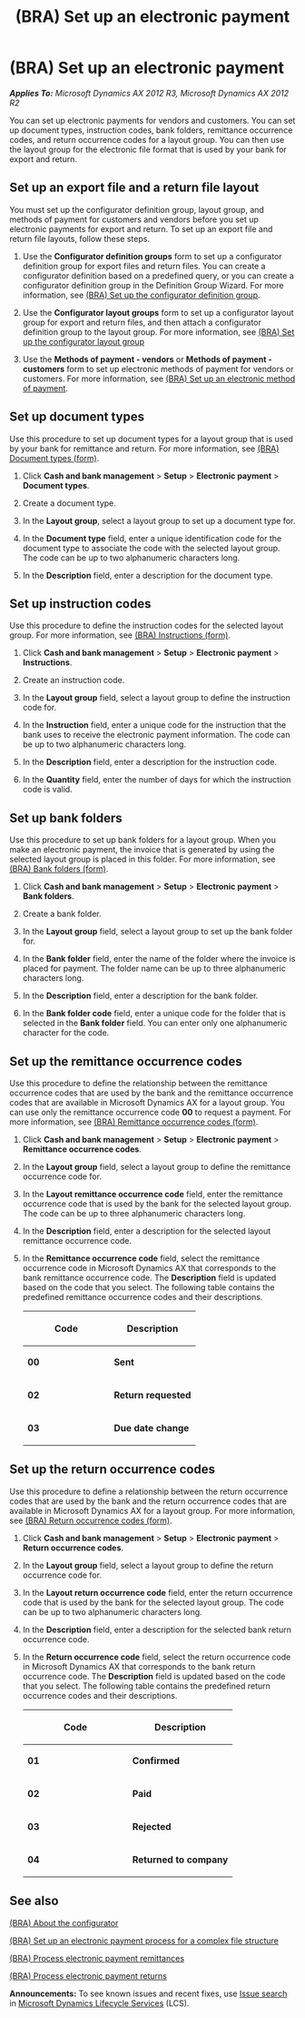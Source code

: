 ﻿---
title: (BRA) Set up an electronic payment
TOCTitle: (BRA) Set up an electronic payment
ms:assetid: c2810a11-a6c5-4906-a93a-4eda0ef3cab4
ms:mtpsurl: https://technet.microsoft.com/en-us/library/JJ730977(v=AX.60)
ms:contentKeyID: 49675207
ms.date: 04/18/2014
mtps_version: v=AX.60
f1_keywords:
- Set up bank folders
- Set up document types
- Set up instruction codes
- Set up the remittance occurrence codes
- Set up the return occurrence codes
---

# (BRA) Set up an electronic payment 


_**Applies To:** Microsoft Dynamics AX 2012 R3, Microsoft Dynamics AX 2012 R2_

You can set up electronic payments for vendors and customers. You can set up document types, instruction codes, bank folders, remittance occurrence codes, and return occurrence codes for a layout group. You can then use the layout group for the electronic file format that is used by your bank for export and return.

## Set up an export file and a return file layout

You must set up the configurator definition group, layout group, and methods of payment for customers and vendors before you set up electronic payments for export and return. To set up an export file and return file layouts, follow these steps.

1.  Use the **Configurator definition groups** form to set up a configurator definition group for export files and return files. You can create a configurator definition based on a predefined query, or you can create a configurator definition group in the Definition Group Wizard. For more information, see [(BRA) Set up the configurator definition group](bra-set-up-the-configurator-definition-group.md).

2.  Use the **Configurator layout groups** form to set up a configurator layout group for export and return files, and then attach a configurator definition group to the layout group. For more information, see [(BRA) Set up the configurator layout group](bra-set-up-the-configurator-layout-group.md)

3.  Use the **Methods of payment - vendors** or **Methods of payment - customers** form to set up electronic methods of payment for vendors or customers. For more information, see [(BRA) Set up an electronic method of payment](bra-set-up-an-electronic-method-of-payment.md).

## Set up document types

Use this procedure to set up document types for a layout group that is used by your bank for remittance and return. For more information, see [(BRA) Document types (form)](https://technet.microsoft.com/en-us/library/jj730975\(v=ax.60\)).

1.  Click **Cash and bank management** \> **Setup** \> **Electronic payment** \> **Document types**.

2.  Create a document type.

3.  In the **Layout group**, select a layout group to set up a document type for.

4.  In the **Document type** field, enter a unique identification code for the document type to associate the code with the selected layout group. The code can be up to two alphanumeric characters long.

5.  In the **Description** field, enter a description for the document type.

## Set up instruction codes

Use this procedure to define the instruction codes for the selected layout group. For more information, see [(BRA) Instructions (form)](https://technet.microsoft.com/en-us/library/jj730971\(v=ax.60\)).

1.  Click **Cash and bank management** \> **Setup** \> **Electronic payment** \> **Instructions**.

2.  Create an instruction code.

3.  In the **Layout group** field, select a layout group to define the instruction code for.

4.  In the **Instruction** field, enter a unique code for the instruction that the bank uses to receive the electronic payment information. The code can be up to two alphanumeric characters long.

5.  In the **Description** field, enter a description for the instruction code.

6.  In the **Quantity** field, enter the number of days for which the instruction code is valid.

## Set up bank folders

Use this procedure to set up bank folders for a layout group. When you make an electronic payment, the invoice that is generated by using the selected layout group is placed in this folder. For more information, see [(BRA) Bank folders (form)](https://technet.microsoft.com/en-us/library/jj730969\(v=ax.60\)).

1.  Click **Cash and bank management** \> **Setup** \> **Electronic payment** \> **Bank folders**.

2.  Create a bank folder.

3.  In the **Layout group** field, select a layout group to set up the bank folder for.

4.  In the **Bank folder** field, enter the name of the folder where the invoice is placed for payment. The folder name can be up to three alphanumeric characters long.

5.  In the **Description** field, enter a description for the bank folder.

6.  In the **Bank folder code** field, enter a unique code for the folder that is selected in the **Bank folder** field. You can enter only one alphanumeric character for the code.

## Set up the remittance occurrence codes

Use this procedure to define the relationship between the remittance occurrence codes that are used by the bank and the remittance occurrence codes that are available in Microsoft Dynamics AX for a layout group. You can use only the remittance occurrence code **00** to request a payment. For more information, see [(BRA) Remittance occurrence codes (form)](https://technet.microsoft.com/en-us/library/jj730970\(v=ax.60\)).

1.  Click **Cash and bank management** \> **Setup** \> **Electronic payment** \> **Remittance occurrence codes**.

2.  In the **Layout group** field, select a layout group to define the remittance occurrence code for.

3.  In the **Layout remittance occurrence code** field, enter the remittance occurrence code that is used by the bank for the selected layout group. The code can be up to three alphanumeric characters long.

4.  In the **Description** field, enter a description for the selected layout remittance occurrence code.

5.  In the **Remittance occurrence code** field, select the remittance occurrence code in Microsoft Dynamics AX that corresponds to the bank remittance occurrence code. The **Description** field is updated based on the code that you select. The following table contains the predefined remittance occurrence codes and their descriptions.
    
    <table>
    <colgroup>
    <col style="width: 50%" />
    <col style="width: 50%" />
    </colgroup>
    <thead>
    <tr class="header">
    <th><p>Code</p></th>
    <th><p>Description</p></th>
    </tr>
    </thead>
    <tbody>
    <tr class="odd">
    <td><p><strong>00</strong></p></td>
    <td><p><strong>Sent</strong></p></td>
    </tr>
    <tr class="even">
    <td><p><strong>02</strong></p></td>
    <td><p><strong>Return requested</strong></p></td>
    </tr>
    <tr class="odd">
    <td><p><strong>03</strong></p></td>
    <td><p><strong>Due date change</strong></p></td>
    </tr>
    </tbody>
    </table>


## Set up the return occurrence codes

Use this procedure to define a relationship between the return occurrence codes that are used by the bank and the return occurrence codes that are available in Microsoft Dynamics AX for a layout group. For more information, see [(BRA) Return occurrence codes (form)](https://technet.microsoft.com/en-us/library/jj730966\(v=ax.60\)).

1.  Click **Cash and bank management** \> **Setup** \> **Electronic payment** \> **Return occurrence codes**.

2.  In the **Layout group** field, select a layout group to define the return occurrence code for.

3.  In the **Layout return occurrence code** field, enter the return occurrence code that is used by the bank for the selected layout group. The code can be up to two alphanumeric characters long.

4.  In the **Description** field, enter a description for the selected bank return occurrence code.

5.  In the **Return occurrence code** field, select the return occurrence code in Microsoft Dynamics AX that corresponds to the bank return occurrence code. The **Description** field is updated based on the code that you select. The following table contains the predefined return occurrence codes and their descriptions.
    
    <table>
    <colgroup>
    <col style="width: 50%" />
    <col style="width: 50%" />
    </colgroup>
    <thead>
    <tr class="header">
    <th><p>Code</p></th>
    <th><p>Description</p></th>
    </tr>
    </thead>
    <tbody>
    <tr class="odd">
    <td><p><strong>01</strong></p></td>
    <td><p><strong>Confirmed</strong></p></td>
    </tr>
    <tr class="even">
    <td><p><strong>02</strong></p></td>
    <td><p><strong>Paid</strong></p></td>
    </tr>
    <tr class="odd">
    <td><p><strong>03</strong></p></td>
    <td><p><strong>Rejected</strong></p></td>
    </tr>
    <tr class="even">
    <td><p><strong>04</strong></p></td>
    <td><p><strong>Returned to company</strong></p></td>
    </tr>
    </tbody>
    </table>


## See also

[(BRA) About the configurator](bra-about-the-configurator.md)

[(BRA) Set up an electronic payment process for a complex file structure](bra-set-up-an-electronic-payment-process-for-a-complex-file-structure.md)

[(BRA) Process electronic payment remittances](bra-process-electronic-payment-remittances.md)

[(BRA) Process electronic payment returns](bra-process-electronic-payment-returns.md)

  
**Announcements:** To see known issues and recent fixes, use [Issue search](http://go.microsoft.com/fwlink/?linkid=389258) in [Microsoft Dynamics Lifecycle Services](http://go.microsoft.com/fwlink/?linkid=306505) (LCS).

